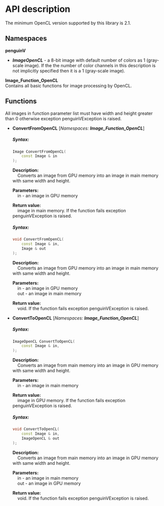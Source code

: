 # API description

The minimum OpenCL version supported by this library is 2.1.

## Namespaces
**penguinV**    
- ***ImageOpenCL*** - a 8-bit image with default number of colors as 1 (gray-scale image). If the the number of color channels in this description is not implicitly specified then it is a 1 (gray-scale image).    

**Image_Function_OpenCL**    
Contains all basic functions for image processing by OpenCL.    

## Functions

All images in function parameter list must have width and height greater than 0 otherwise exception penguinVException is raised.

- **ConvertFromOpenCL** [_Namespaces: **Image_Function_OpenCL**_]

	##### Syntax:
	```cpp
	Image ConvertFromOpenCL(
		const Image & in
	);
	```
	**Description:**    
	&nbsp;&nbsp;&nbsp;&nbsp;Converts an image from GPU memory into an image in main memory with same width and height.
	
	**Parameters:**    
	&nbsp;&nbsp;&nbsp;&nbsp;in - an image in GPU memory        
	
	**Return value:**    
	&nbsp;&nbsp;&nbsp;&nbsp;image in main memory. If the function fails exception penguinVException is raised.
		
	##### Syntax:
	```cpp
	void ConvertFromOpenCL(
		const Image & in,
		Image & out
	);
	```
	**Description:**    
	&nbsp;&nbsp;&nbsp;&nbsp;Converts an image from GPU memory into an image in main memory with same width and height.
	
	**Parameters:**    
	&nbsp;&nbsp;&nbsp;&nbsp;in - an image in GPU memory     
	&nbsp;&nbsp;&nbsp;&nbsp;out - an image in main memory    
	
	**Return value:**    
	&nbsp;&nbsp;&nbsp;&nbsp;void. If the function fails exception penguinVException is raised.
	
- **ConvertToOpenCL** [_Namespaces: **Image_Function_OpenCL**_]

	##### Syntax:
	```cpp
	ImageOpenCL ConvertToOpenCL(
		const Image & in,
	);
	```
	**Description:**    
	&nbsp;&nbsp;&nbsp;&nbsp;Converts an image from main memory into an image in GPU memory with same width and height.
	
	**Parameters:**    
	&nbsp;&nbsp;&nbsp;&nbsp;in - an image in main memory      
	
	**Return value:**    
	&nbsp;&nbsp;&nbsp;&nbsp;image in GPU memory. If the function fails exception penguinVException is raised.
		
	##### Syntax:
	```cpp
	void ConvertToOpenCL(
		const Image & in,
		ImageOpenCL & out
	);
	```
	**Description:**    
	&nbsp;&nbsp;&nbsp;&nbsp;Converts an image from main memory into an image in GPU memory with same width and height.
	
	**Parameters:**    
	&nbsp;&nbsp;&nbsp;&nbsp;in - an image in main memory     
	&nbsp;&nbsp;&nbsp;&nbsp;out - an image in GPU memory    
	
	**Return value:**    
	&nbsp;&nbsp;&nbsp;&nbsp;void. If the function fails exception penguinVException is raised.
